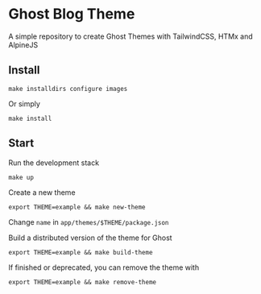 # Ghost Blog Theme

A simple repository to create Ghost Themes with TailwindCSS, HTMx and AlpineJS 

## Install

```shell
make installdirs configure images
```

Or simply

```shell
make install
```

## Start

Run the development stack

```shell
make up
```

Create a new theme

```shell
export THEME=example && make new-theme
```

Change `name` in  `app/themes/$THEME/package.json`

Build a distributed version of the theme for Ghost 

```shell
export THEME=example && make build-theme
```

If finished or deprecated, you can remove the theme with

```shell
export THEME=example && make remove-theme
```
